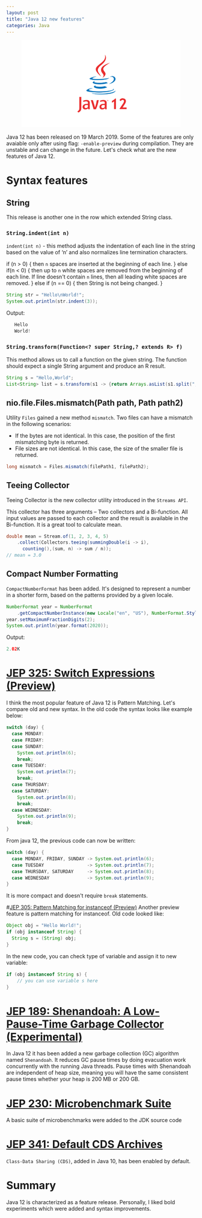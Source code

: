 ```yaml
---
layout: post
title: "Java 12 new features"
categories: Java
---
```


<figure>
  <img src="/assets/2019-04-01-java-12-new-features/java12.png" alt="Java 12" />
</figure>

Java 12 has been released on 19 March 2019. 
Some of the features are only avaiable only after using flag: `-enable-preview` during compilation. They are unstable and can change in the future.
Let's check what are the new features of Java 12.

# Syntax features

## String 
This release is another one in the row which extended String class.

### `String.indent(int n)`

`indent(int n)` - this method adjusts the indentation of each line in the string based on the value of ‘n’ and also normalizes line termination characters.

if (n > 0) {
    then `n` spaces are inserted at the beginning of each line.
} else if(n < 0) {
    then up to `n` white spaces are removed from the beginning of each line. If line doesn't contain `n` lines, then all leading white spaces are removed.
} else if (n == 0) {
    then String is not being changed.
}

```java
String str = "Hello\nWorld!";
System.out.println(str.indent(3));
```

Output:
```java
   Hello
   World!
```

### `String.transform(Function<? super String,​? extends R> f)`

This method allows us to call a function on the given string. The function should expect a single String argument and produce an R result.

```java
String s = "Hello,World";
List<String> list = s.transform(s1 -> {return Arrays.asList(s1.split(","));});
```

## nio.file.Files.mismatch(Path path, Path path2)
Utility `Files` gained a new method `mismatch`.
Two files can have a mismatch in the following scenarios:
* If the bytes are not identical. In this case, the position of the first mismatching byte is returned. 
* File sizes are not identical. In this case, the size of the smaller file is returned. 
```java
long mismatch = Files.mismatch(filePath1, filePath2);
```  

## Teeing Collector
Teeing Collector is the new collector utility introduced in the `Streams API`.

This collector has three arguments – Two collectors and a Bi-function.
All input values are passed to each collector and the result is available in the Bi-function.
It is a great tool to calculate mean.

```java
double mean = Stream.of(1, 2, 3, 4, 5)
    .collect(Collectors.teeing(summingDouble(i -> i), 
      counting(),(sum, n) -> sum / n));
// mean = 3.0
```
## Compact Number Formatting
`CompactNumberFormat` has been added. It's designed to represent a number in a shorter form, based on the patterns provided by a given locale.

```java
NumberFormat year = NumberFormat
    .getCompactNumberInstance(new Locale("en", "US"), NumberFormat.Style.SHORT);
year.setMaximumFractionDigits(2);
System.out.println(year.format(2020));
```
Output:
```java
2.02K
```

# [JEP 325: Switch Expressions (Preview)](https://openjdk.java.net/jeps/325)
I think the most popular feature of Java 12 is Pattern Matching. Let's compare old and new syntax.
In the old code the syntax looks like example below:
```java
switch (day) {
  case MONDAY:
  case FRIDAY:
  case SUNDAY:
    System.out.println(6);
    break;
  case TUESDAY:
    System.out.println(7);
    break;
  case THURSDAY:
  case SATURDAY:
    System.out.println(8);
    break;
  case WEDNESDAY:
    System.out.println(9);
    break;
}
```
From java 12, the previous code can now be written:
```java
switch (day) {
  case MONDAY, FRIDAY, SUNDAY -> System.out.println(6);
  case TUESDAY                -> System.out.println(7);
  case THURSDAY, SATURDAY     -> System.out.println(8);
  case WEDNESDAY              -> System.out.println(9);
}
```
It is more compact and doesn't require `break` statements.

#[JEP 305: Pattern Matching for instanceof (Preview)](https://openjdk.java.net/jeps/305)
Another preview feature is pattern matching for instanceof. Old code looked like:
```java
Object obj = "Hello World!";
if (obj instanceof String) {
  String s = (String) obj;
}
```
In the new code, you can check type of variable and assign it to new variable: 
```java
if (obj instanceof String s) {
    // you can use variable s here
}
```

# [JEP 189: Shenandoah: A Low-Pause-Time Garbage Collector (Experimental)](https://openjdk.java.net/jeps/189)
In Java 12 it has been added a new garbage collection (GC) algorithm named `Shenandoah`.
It reduces GC pause times by doing evacuation work concurrently with the running Java threads. 
Pause times with Shenandoah are independent of heap size, meaning you will have the same consistent pause times whether your heap is 200 MB or 200 GB.

# [JEP 230: Microbenchmark Suite](https://openjdk.java.net/jeps/230)
A basic suite of microbenchmarks were added to the JDK source code

# [JEP 341: Default CDS Archives](https://openjdk.java.net/jeps/341)
`Class-Data Sharing (CDS)`, added in Java 10, has been enabled by default.

# Summary
Java 12 is characterized as a feature release.  Personally, I liked bold experiments which were added and syntax improvements.  


